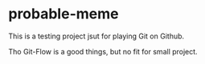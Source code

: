 # probable-meme

This is a testing project jsut for playing Git on Github.

Tho Git-Flow is a good things, but no fit for small project.
